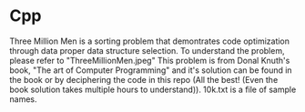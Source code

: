 # Cpp
Three Million Men is a sorting problem that demontrates code optimization through data proper data structure selection.
To understand the problem, please refer to "ThreeMillionMen.jpeg"
This problem is from Donal Knuth's book, "The art of Computer Programming" and it's solution can be found in the book or by
deciphering the code in this repo (All the best! (Even the book solution takes multiple hours to understand)).
10k.txt is a file of sample names.
